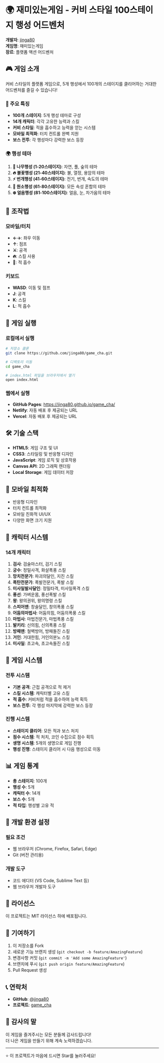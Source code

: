 # 🌍 재미있는게임 - 커비 스타일 100스테이지 행성 어드벤처

**개발자**: [jinga80](https://github.com/jinga80)  
**게임명**: 재미있는게임  
**장르**: 플랫폼 액션 어드벤처

## 🎮 게임 소개

커비 스타일의 플랫폼 게임으로, 5개 행성에서 100개의 스테이지를 클리어하는 거대한 어드벤처를 즐길 수 있습니다!

### 🌟 주요 특징
- **100개 스테이지**: 5개 행성 테마로 구성
- **14개 캐릭터**: 각각 고유한 능력과 스킬
- **커비 스타일**: 적을 흡수하고 능력을 얻는 시스템
- **모바일 최적화**: 터치 컨트롤 완벽 지원
- **보스 전투**: 각 행성마다 강력한 보스 등장

### 🌍 행성 테마
1. **🌳 나무행성 (1-20스테이지)**: 자연, 풀, 숲의 테마
2. **🔥 불꽃행성 (21-40스테이지)**: 불, 열정, 용암의 테마  
3. **⚡ 번개행성 (41-60스테이지)**: 전기, 번개, 속도의 테마
4. **🌈 원소행성 (61-80스테이지)**: 모든 속성 혼합의 테마
5. **❄️ 얼음행성 (81-100스테이지)**: 얼음, 눈, 차가움의 테마

## 🎯 조작법

### 모바일/터치
- **←→**: 좌우 이동
- **↑**: 점프
- **⚔️**: 공격
- **🔥**: 스킬 사용
- **💨**: 적 흡수

### 키보드
- **WASD**: 이동 및 점프
- **J**: 공격
- **K**: 스킬
- **L**: 적 흡수

## 🚀 게임 실행

### 로컬에서 실행
```bash
# 저장소 클론
git clone https://github.com/jinga80/game_cha.git

# 디렉토리 이동
cd game_cha

# index.html 파일을 브라우저에서 열기
open index.html
```

### 웹에서 실행
- **GitHub Pages**: https://jinga80.github.io/game_cha/
- **Netlify**: 자동 배포 후 제공되는 URL
- **Vercel**: 자동 배포 후 제공되는 URL

## 🛠️ 기술 스택

- **HTML5**: 게임 구조 및 UI
- **CSS3**: 스타일링 및 반응형 디자인
- **JavaScript**: 게임 로직 및 상호작용
- **Canvas API**: 2D 그래픽 렌더링
- **Local Storage**: 게임 데이터 저장

## 📱 모바일 최적화

- 반응형 디자인
- 터치 컨트롤 최적화
- 모바일 친화적 UI/UX
- 다양한 화면 크기 지원

## 🎨 캐릭터 시스템

### 14개 캐릭터
1. **검사**: 검술마스터, 검기 스킬
2. **궁수**: 정밀사격, 화살폭풍 스킬
3. **망치전문가**: 파괴의달인, 지진 스킬
4. **폭탄전문가**: 폭발전문가, 폭발 스킬
5. **미사일발사달인**: 정밀타격, 미사일폭격 스킬
6. **풍선**: 가벼운몸, 풍선폭발 스킬
7. **왕**: 왕의권위, 왕의명령 스킬
8. **스피어맨**: 창술달인, 창의폭풍 스킬
9. **어둠의마법사**: 어둠의힘, 어둠의폭풍 스킬
10. **마법사**: 마법전문가, 마법폭풍 스킬
11. **발키리**: 신의힘, 신의폭풍 스킬
12. **방패맨**: 철벽방어, 방패돌진 스킬
13. **거인**: 거대한힘, 거인의분노 스킬
14. **미사일**: 초고속, 초고속돌진 스킬

## 🌟 게임 시스템

### 전투 시스템
- **기본 공격**: 근접 공격으로 적 제거
- **스킬 시스템**: 캐릭터별 고유 스킬
- **적 흡수**: 커비처럼 적을 흡수하여 능력 획득
- **보스 전투**: 각 행성 마지막에 강력한 보스 등장

### 진행 시스템
- **스테이지 클리어**: 모든 적과 보스 처치
- **점수 시스템**: 적 처치, 코인 수집으로 점수 획득
- **생명 시스템**: 5개의 생명으로 게임 진행
- **행성 진행**: 스테이지 클리어 시 다음 행성으로 이동

## 📊 게임 통계

- **총 스테이지**: 100개
- **행성 수**: 5개
- **캐릭터 수**: 14개
- **보스 수**: 5개
- **적 타입**: 행성별 고유 적

## 🔧 개발 환경 설정

### 필요 조건
- 웹 브라우저 (Chrome, Firefox, Safari, Edge)
- Git (버전 관리용)

### 개발 도구
- 코드 에디터 (VS Code, Sublime Text 등)
- 웹 브라우저 개발자 도구

## 📝 라이선스

이 프로젝트는 MIT 라이선스 하에 배포됩니다.

## 🤝 기여하기

1. 이 저장소를 Fork
2. 새로운 기능 브랜치 생성 (`git checkout -b feature/AmazingFeature`)
3. 변경사항 커밋 (`git commit -m 'Add some AmazingFeature'`)
4. 브랜치에 푸시 (`git push origin feature/AmazingFeature`)
5. Pull Request 생성

## 📞 연락처

- **GitHub**: [@jinga80](https://github.com/jinga80)
- **프로젝트**: [game_cha](https://github.com/jinga80/game_cha)

## 🙏 감사의 말

이 게임을 즐겨주시는 모든 분들께 감사드립니다!  
더 나은 게임을 만들기 위해 계속 노력하겠습니다.

---

⭐ 이 프로젝트가 마음에 드시면 Star를 눌러주세요! 
